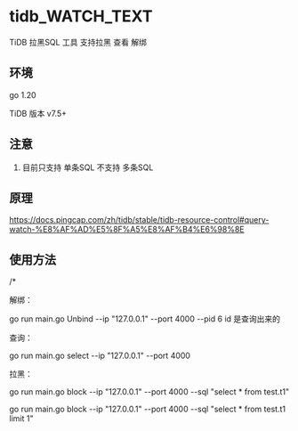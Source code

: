 # tidb_WATCH_TEXT

TiDB 拉黑SQL 工具 
支持拉黑 
查看 
解绑
##  环境
go 1.20


TiDB 版本 v7.5+
##  注意

1. 目前只支持 单条SQL  不支持 多条SQL


##  原理


https://docs.pingcap.com/zh/tidb/stable/tidb-resource-control#query-watch-%E8%AF%AD%E5%8F%A5%E8%AF%B4%E6%98%8E


## 使用方法
/*

 解绑：


 go run main.go Unbind --ip "127.0.0.1" --port 4000 --pid 6  id 是查询出来的


查询：


 go run main.go select  --ip "127.0.0.1" --port 4000 

 拉黑：


 go run main.go block  --ip "127.0.0.1" --port 4000  --sql "select * from test.t1" 


 go run main.go block --ip "127.0.0.1" --port 4000 --sql "select * from test.t1 limit 1"   
